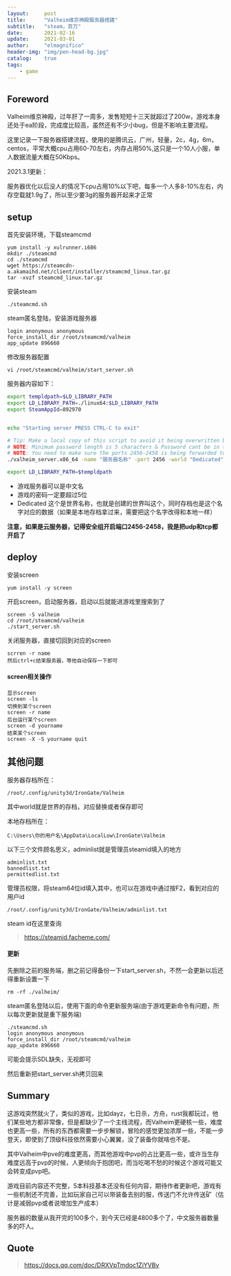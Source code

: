 ```yaml
---
layout:     post
title:      "Valheim维京神殿服务器搭建"
subtitle:   "steam，百万"
date:       2021-02-16
update:     2021-03-01
author:     "elmagnifico"
header-img: "img/pen-head-bg.jpg"
catalog:    true
tags:
    - game
---
```


## Foreword

Valheim维京神殿，过年肝了一周多，发售短短十三天就超过了200w，游戏本身还处于ea阶段，完成度比较高，虽然还有不少小bug，但是不影响主要流程。

这里记录一下服务器搭建流程，使用的是腾讯云，广州，轻量，2c，4g，6m，centos，平常大概cpu占用60-70左右，内存占用50%,这只是一个10人小服，单人数据流量大概在50Kbps。

2021.3.1更新：

服务器优化以后没人的情况下cpu占用10%以下吧，每多一个人多8-10%左右，内存空载就1.9g了，所以至少要3g的服务器开起来才正常



## setup

首先安装环境，下载steamcmd

```
yum install -y xulrunner.i686
mkdir ./steamcmd
cd ./steamcmd
wget https://steamcdn-a.akamaihd.net/client/installer/steamcmd_linux.tar.gz
tar -xvzf steamcmd_linux.tar.gz
```

安装steam

```
./steamcmd.sh
```

steam匿名登陆，安装游戏服务器

```
login anonymous anonymous
force_install_dir /root/steamcmd/valheim
app_update 896660
```

修改服务器配置

```
vi /root/steamcmd/valheim/start_server.sh
```

服务器内容如下：

```bash
export templdpath=$LD_LIBRARY_PATH
export LD_LIBRARY_PATH=./linux64:$LD_LIBRARY_PATH
export SteamAppId=892970


echo "Starting server PRESS CTRL-C to exit"

# Tip: Make a local copy of this script to avoid it being overwritten by steam.
# NOTE: Minimum password length is 5 characters & Password cant be in the server name.
# NOTE: You need to make sure the ports 2456-2458 is being forwarded to your server through your local router & firewall.
./valheim_server.x86_64 -name "服务器名称" -port 2456 -world "Dedicated" -password "password"

export LD_LIBRARY_PATH=$templdpath
```

- 游戏服务器可以是中文名
- 游戏的密码一定要超过5位
- Dedicated 这个是世界名称，也就是创建的世界叫这个，同时存档也是这个名字对应的数据（如果是本地存档拿过来，需要把这个名字改得和本地一样）



**注意，如果是云服务器，记得安全组开启端口2456-2458，我是把udp和tcp都开启了**



## deploy

安装screen

```
yum install -y screen
```

开启screen，启动服务器，启动以后就能进游戏里搜索到了

```
screen -S valheim
cd /root/steamcmd/valheim
./start_server.sh
```

关闭服务器，直接切回到对应的screen

```
scrren -r name
然后ctrl+c结束服务器，等他自动保存一下即可
```



#### screen相关操作

```
显示screen
screen -ls
切换到某个screen
screen -r name
后台运行某个screen
screen -d yourname
结束某个screen
screen -X -S yourname quit
```



## 其他问题

服务器存档所在：

```
/root/.config/unity3d/IronGate/Valheim
```

其中world就是世界的存档，对应替换或者保存即可

本地存档所在：

```
C:\Users\你的用户名\AppData\LocalLow\IronGate\Valheim
```

以下三个文件顾名思义，adminlist就是管理员steamid填入的地方

```
adminlist.txt
bannedlist.txt
permittedlist.txt
```

管理员权限，将steam64位id填入其中，也可以在游戏中通过按F2，看到对应的用户id

```
/root/.config/unity3d/IronGate/Valheim/adminlist.txt
```

steam id在这里查询

> https://steamid.facheme.com/



#### 更新

先删除之前的服务端，删之前记得备份一下start_server.sh，不然一会更新以后还得重新设置一下

```
rm -rf ./valheim/ 
```

steam匿名登陆以后，使用下面的命令更新服务端(由于游戏更新命令有问题，所以每次更新就是重下服务端)

```
./steamcmd.sh
login anonymous anonymous
force_install_dir /root/steamcmd/valheim
app_update 896660
```

可能会提示SDL缺失，无视即可

然后重新把start_server.sh拷贝回来



## Summary

这游戏突然就火了，类似的游戏，比如dayz，七日杀，方舟，rust我都玩过，他们某些地方都非常像，但是都缺少了一个主线流程，而Valheim更硬核一些，难度也更高一些，所有的东西都需要一步步解锁，冒险的感觉更加浓厚一些，不能一步登天，即使到了顶级科技依然需要小心翼翼，没了装备你就啥也不是。

其中Valheim中pve的难度更高，而其他游戏中pvp的占比更高一些，或许当生存难度远高于pvp的时候，人更倾向于抱团吧，而当吃喝不愁的时候这个游戏可能又会转变成pvp吧。

游戏目前内容还不完整，5本科技基本还没有任何内容，期待作者更新吧，游戏有一些机制还不完善，比如玩家自己可以带装备去别的服，传送门不允许传送矿（估计是减弱pvp或者说增加生产成本）

服务器的数量从我开完的100多个，到今天已经是4800多个了，中文服务器数量多的吓人。



## Quote

> https://docs.qq.com/doc/DRXVpTmdoc1ZiYVBv